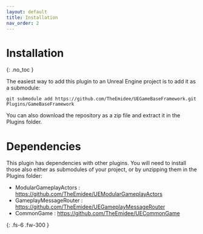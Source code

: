 ```yaml
---
layout: default
title: Installation
nav_order: 2
---
```


# Installation
{: .no_toc }

The easiest way to add this plugin to an Unreal Engine project is to add it as a submodule:

`git submodule add https://github.com/TheEmidee/UEGameBaseFramework.git Plugins/GameBaseFramework`

You can also download the repository as a zip file and extract it in the Plugins folder.

# Dependencies

This plugin has dependencies with other plugins. You will need to install those also either as submodules of your project, or by unzipping them in the Plugins folder:

* ModularGameplayActors : https://github.com/TheEmidee/UEModularGameplayActors
* GameplayMessageRouter : https://github.com/TheEmidee/UEGameplayMessageRouter
* CommonGame : https://github.com/TheEmidee/UECommonGame

{: .fs-6 .fw-300 }